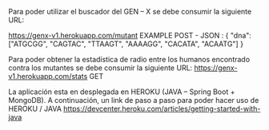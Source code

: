 Para poder utilizar el buscador del GEN – X se debe consumir la siguiente URL:

https://genx-v1.herokuapp.com/mutant
EXAMPLE
POST - JSON :  { "dna":["ATGCGG", "CAGTAC", "TTAAGT", "AAAAGG", "CACATA", "ACAATG"] }

Para poder obtener la estadística de radio entre los humanos encontrado contra los mutantes se debe consumir la siguiente URL:
https://genx-v1.herokuapp.com/stats 
GET

La aplicación esta en desplegada en HEROKU (JAVA – Spring Boot + MongoDB).
A continuación, un link de paso a paso para poder hacer uso de HEROKU / JAVA
https://devcenter.heroku.com/articles/getting-started-with-java
